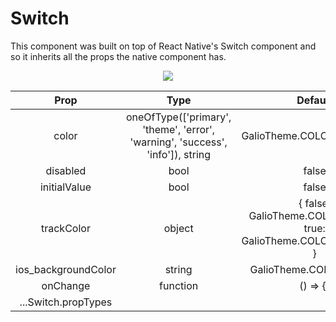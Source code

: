 # Switch

This component was built on top of React Native's Switch component and so it inherits all the props the native component has.

<p align="center">
  <img src="https://raw.githubusercontent.com/galio-org/docs/master/assets/switch-example.png" />
</p>

|         Prop        |                                      Type                                      |                               Default                              | Description |
|:-------------------:|:------------------------------------------------------------------------------:|:------------------------------------------------------------------:|:-----------:|
|        color        | oneOfType(['primary', 'theme', 'error', 'warning', 'success', 'info']), string |                      GalioTheme.COLORS.PRIMARY                     |             |
|       disabled      |                                      bool                                      |                                false                               |             |
|     initialValue    |                                      bool                                      |                                false                               |             |
|      trackColor     |                                     object                                     | { false: GalioTheme.COLORS.GREY, true: GalioTheme.COLORS.PRIMARY } |             |
| ios_backgroundColor |                                     string                                     |                       GalioTheme.COLORS.GREY                       |             |
|    onChange    |                                    function                                    |                              () => {}                              |             |
| ...Switch.propTypes |                                                                                |                                                                    |             |
